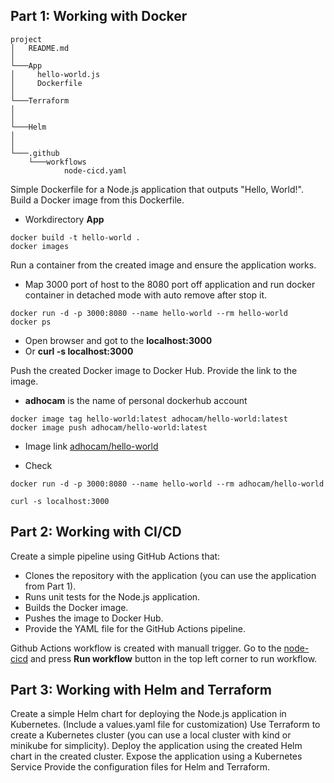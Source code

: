 ## Part 1: Working with Docker
```
project
│   README.md
│
└───App
│     hello-world.js
│     Dockerfile
│   
└───Terraform
│       
│
└───Helm
│       
│
└───.github
    └───workflows
            node-cicd.yaml
```

Simple Dockerfile for a Node.js application that outputs "Hello, World!".
Build a Docker image from this Dockerfile. 
- Workdirectory **App**
```
docker build -t hello-world .
docker images
```

Run a container from the created image and ensure the application works.
- Map 3000 port of host to the 8080 port off application and run docker container in detached mode with auto remove after stop it.

```
docker run -d -p 3000:8080 --name hello-world --rm hello-world
docker ps
```
- Open browser and got to the **localhost:3000**
- Or **curl -s localhost:3000**

Push the created Docker image to Docker Hub. Provide the link to the image.
- **adhocam** is the name of personal dockerhub account

```
docker image tag hello-world:latest adhocam/hello-world:latest
docker image push adhocam/hello-world:latest
```
- Image link [adhocam/hello-world](https://hub.docker.com/repository/docker/adhocam/hello-world/general)

- Check
```
docker run -d -p 3000:8080 --name hello-world --rm adhocam/hello-world

curl -s localhost:3000
```

## Part 2: Working with CI/CD
Create a simple pipeline using GitHub Actions that:
- Clones the repository with the application (you can use the application from Part 1).
- Runs unit tests for the Node.js application.
- Builds the Docker image.
- Pushes the image to Docker Hub.
- Provide the YAML file for the GitHub Actions pipeline.

Github Actions workflow is created with manuall trigger. Go to the [node-cicd](https://github.com/adhoc-am/dr-devops-test/actions/workflows/node-cicd.yaml) and press **Run workflow** button in the top left corner to run workflow.

## Part 3: Working with Helm and Terraform
Create a simple Helm chart for deploying the Node.js application in Kubernetes.
(Include a values.yaml file for customization)
Use Terraform to create a Kubernetes cluster (you can use a local cluster with kind or minikube for simplicity).
Deploy the application using the created Helm chart in the created cluster.
Expose the application using a Kubernetes Service
Provide the configuration files for Helm and Terraform.
